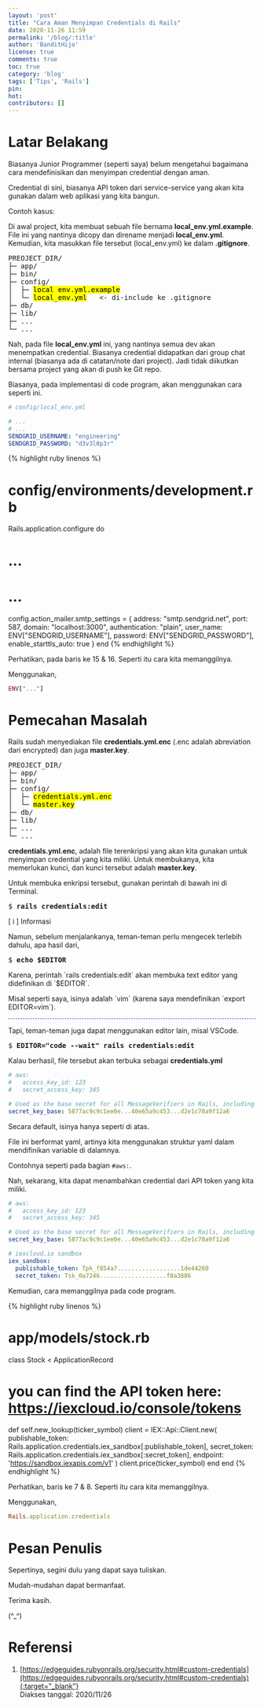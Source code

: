 ```yaml
---
layout: 'post'
title: "Cara Aman Menyimpan Credentials di Rails"
date: 2020-11-26 11:59
permalink: '/blog/:title'
author: 'BanditHijo'
license: true
comments: true
toc: true
category: 'blog'
tags: ['Tips', 'Rails']
pin:
hot:
contributors: []
---
```


# Latar Belakang

Biasanya Junior Programmer (seperti saya) belum mengetahui bagaimana cara mendefinisikan dan menyimpan credential dengan aman.

Credential di sini, biasanya API token dari service-service yang akan kita gunakan dalam web aplikasi yang kita bangun.

Contoh kasus:

Di awal project, kita membuat sebuah file bernama **local_env.yml.example**. File ini yang nantinya dicopy dan direname menjadi **local_env.yml**. Kemudian, kita masukkan file tersebut (local_env.yml) ke dalam **.gitignore**.

<pre>
PREOJECT_DIR/
├─ app/
├─ bin/
├─ config/
│  ├─ <mark>local_env.yml.example</mark>
│  └─ <mark>local_env.yml</mark>   <- di-include ke .gitignore
├─ db/
├─ lib/
├─ ...
└─ ...
</pre>

Nah, pada file **local_env.yml** ini, yang nantinya semua dev akan menempatkan credential. Biasanya credential didapatkan dari group chat internal (biasanya ada di catatan/note dari project). Jadi tidak diikutkan bersama project yang akan di push ke Git repo.

Biasanya, pada implementasi di code program, akan menggunakan cara seperti ini.

```yaml
# config/local_env.yml

# ...
# ...
SENDGRID_USERNAME: "engineering"
SENDGRID_PASSWORD: "d3v3l0p3r"
```

{% highlight ruby linenos %}
# config/environments/development.rb

Rails.application.configure do
# ...
# ...

config.action_mailer.smtp_settings = {
address:              "smtp.sendgrid.net",
port:                 587,
domain:               "localhost:3000",
authentication:       "plain",
user_name:            ENV["SENDGRID_USERNAME"],
password:             ENV["SENDGRID_PASSWORD"],
enable_starttls_auto: true
}
end
{% endhighlight %}

Perhatikan, pada baris ke 15 & 16. Seperti itu cara kita memanggilnya.

Menggunakan,

```ruby
ENV["..."]
```

# Pemecahan Masalah

Rails sudah menyediakan file **credentials.yml.enc** (.enc adalah abreviation dari encrypted) dan juga **master.key**.

<pre>
PREOJECT_DIR/
├─ app/
├─ bin/
├─ config/
│  ├─ <mark>credentials.yml.enc</mark>
│  └─ <mark>master.key</mark>
├─ db/
├─ lib/
├─ ...
└─ ...
</pre>

**credentials.yml.enc**, adalah file terenkripsi yang akan kita gunakan untuk menyimpan credential yang kita miliki. Untuk membukanya, kita memerlukan kunci, dan kunci tersebut adalah **master.key**.

Untuk membuka enkripsi tersebut, gunakan perintah di bawah ini di Terminal.

<pre>
$ <b>rails credentials:edit</b>
</pre>

<!-- INFORMATION -->
<div class="blockquote-blue">
<div class="blockquote-blue-title">[ i ] Informasi</div>
<p markdown=1>Namun, sebelum menjalankanya, teman-teman perlu mengecek terlebih dahulu, apa hasil dari,</p>
<pre>
$ <b>echo $EDITOR</b>
</pre>
<p markdown=1>Karena, perintah `rails credentials:edit` akan membuka text editor yang didefinikan di `$EDITOR`.</p>
<p markdown=1>Misal seperti saya, isinya adalah `vim` (karena saya mendefinikan `export EDITOR=vim`).</p>
<div style="border-bottom: 1px dashed #0B4AB9;margin: 15px 0;"></div>
<p markdown=1>Tapi, teman-teman juga dapat menggunakan editor lain, misal VSCode.</p>
<pre>
$ <b>EDITOR="code --wait" rails credentials:edit</b>
</pre>
</div>

Kalau berhasil, file tersebut akan terbuka sebagai **credentials.yml**

```yaml
# aws:
#   access_key_id: 123
#   secret_access_key: 345

# Used as the base secret for all MessageVerifiers in Rails, including the one protecting cookies.
secret_key_base: 5877ac9c9c1ee0e...40e65a9c453...d2e1c70a9f12a6
```

Secara default, isinya hanya seperti di atas.

File ini berformat yaml, artinya kita menggunakan struktur yaml dalam mendifinikan variable di dalamnya.

Contohnya seperti pada bagian `#aws:`.

Nah, sekarang, kita dapat menambahkan credential dari API token yang kita miliki.

```yaml
# aws:
#   access_key_id: 123
#   secret_access_key: 345

# Used as the base secret for all MessageVerifiers in Rails, including the one protecting cookies.
secret_key_base: 5877ac9c9c1ee0e...40e65a9c453...d2e1c70a9f12a6

# iexcloud.io sandbox
iex_sandbox:
  publishable_token: Tpk_f854a7..................1de44260
  secret_token: Tsk_0a7246...................f8a3886
```

Kemudian, cara memanggilnya pada code program.

{% highlight ruby linenos %}
# app/models/stock.rb

class Stock < ApplicationRecord
  # you can find the API token here: https://iexcloud.io/console/tokens
  def self.new_lookup(ticker_symbol)
    client = IEX::Api::Client.new(
      publishable_token: Rails.application.credentials.iex_sandbox[:publishable_token],
      secret_token:      Rails.application.credentials.iex_sandbox[:secret_token],
      endpoint:          'https://sandbox.iexapis.com/v1'
    )
    client.price(ticker_symbol)
  end
end
{% endhighlight %}

Perhatikan, baris ke 7 & 8. Seperti itu cara kita memanggilnya.

Menggunakan,

```ruby
Rails.application.credentials
```








# Pesan Penulis

Sepertinya, segini dulu yang dapat saya tuliskan.

Mudah-mudahan dapat bermanfaat.

Terima kasih.

(^_^)



# Referensi

1. [https://edgeguides.rubyonrails.org/security.html#custom-credentials](https://edgeguides.rubyonrails.org/security.html#custom-credentials){:target="_blank"}
<br>Diakses tanggal: 2020/11/26
